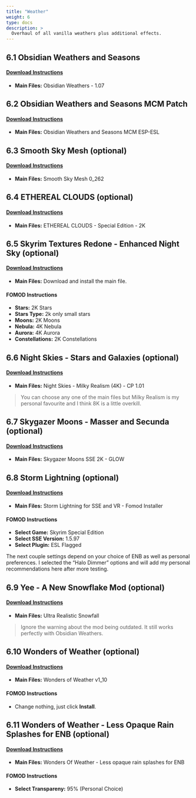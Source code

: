 ```yaml
---
title: "Weather"
weight: 6
type: docs
description: >
  Overhaul of all vanilla weathers plus additional effects.
---
```


## 6.1 Obsidian Weathers and Seasons

#### [Download Instructions](https://www.nexusmods.com/skyrimspecialedition/mods/12125?tab=files)

* **Main Files:** Obsidian Weathers - 1.07

## 6.2 Obsidian Weathers and Seasons MCM Patch

#### [Download Instructions](https://www.nexusmods.com/skyrimspecialedition/mods/20209?tab=files)

* **Main Files:** Obsidian Weathers and Seasons MCM ESP-ESL

## 6.3 Smooth Sky Mesh (optional)

#### [Download Instructions](https://www.nexusmods.com/skyrimspecialedition/mods/18350?tab=files)

* **Main Files:** Smooth Sky Mesh 0_262

## 6.4 ETHEREAL CLOUDS (optional)

#### [Download Instructions](https://www.nexusmods.com/skyrimspecialedition/mods/2393?tab=files)

* **Main Files:** ETHEREAL CLOUDS - Special Edition - 2K

## 6.5 Skyrim Textures Redone - Enhanced Night Sky (optional)

#### [Download Instructions](https://www.nexusmods.com/skyrimspecialedition/mods/5561?tab=files)

* **Main Files:** Download and install the main file.

#### FOMOD Instructions

* **Stars:** 2K Stars
* **Stars Type:** 2k only small stars
* **Moons:** 2K Moons
* **Nebula:** 4K Nebula
* **Aurora:** 4K Aurora
* **Constellations:** 2K Constellations

## 6.6 Night Skies - Stars and Galaxies (optional)

#### [Download Instructions](https://www.nexusmods.com/skyrimspecialedition/mods/20301?tab=files)

* **Main Files:** Night Skies - Milky Realism (4K) - CP 1.01

> You can choose any one of the main files but Milky Realism is my personal favourite and I think 8K is a little overkill.

## 6.7 Skygazer Moons - Masser and Secunda (optional)

#### [Download Instructions](https://www.nexusmods.com/skyrimspecialedition/mods/32057?tab=files)

* **Main Files:** Skygazer Moons SSE 2K - GLOW

## 6.8 Storm Lightning (optional)

#### [Download Instructions](https://www.nexusmods.com/skyrimspecialedition/mods/29243?tab=files)

* **Main Files:** Storm Lightning for SSE and VR - Fomod Installer

#### FOMOD Instructions

* **Select Game:** Skyrim Special Edition
* **Select SSE Version:** 1.5.97
* **Select Plugin:** ESL Flagged

The next couple settings depend on your choice of ENB as well as personal preferences. I selected the “Halo Dimmer” options and will add my personal recommendations here after more testing.

## 6.9 Yee - A New Snowflake Mod (optional)

#### [Download Instructions](https://www.nexusmods.com/skyrimspecialedition/mods/21559?tab=files)

* **Main Files:** Ultra Realistic Snowfall

> Ignore the warning about the mod being outdated. It still works perfectly with Obsidian Weathers.

## 6.10 Wonders of Weather (optional)

#### [Download Instructions](https://www.nexusmods.com/skyrimspecialedition/mods/13044?tab=files)

* **Main Files:** Wonders of Weather v1_10

#### FOMOD Instructions

* Change nothing, just click **Install**.

##  6.11 Wonders of Weather - Less Opaque Rain Splashes for ENB (optional)

#### [Download Instructions](https://www.nexusmods.com/skyrimspecialedition/mods/32062?tab=files)

* **Main Files:** Wonders Of Weather - Less opaque rain splashes for ENB

#### FOMOD Instructions

- **Select Transpareny:** 95% (Personal Choice)